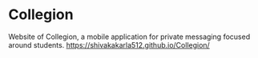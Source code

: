 # Collegion
Website of Collegion, a mobile application for private messaging focused around students. https://shivakakarla512.github.io/Collegion/
